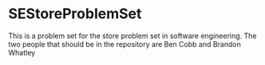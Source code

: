 # SEStoreProblemSet
This is a problem set for the store problem set in software engineering. The two people that should be in the repository are Ben Cobb and Brandon Whatley
